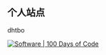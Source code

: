 ## 个人站点

dhtbo

[![Software | 100 Days of Code](https://www.software.com/badges/100-days-of-code)](https://www.software.com/100-days-of-code)
